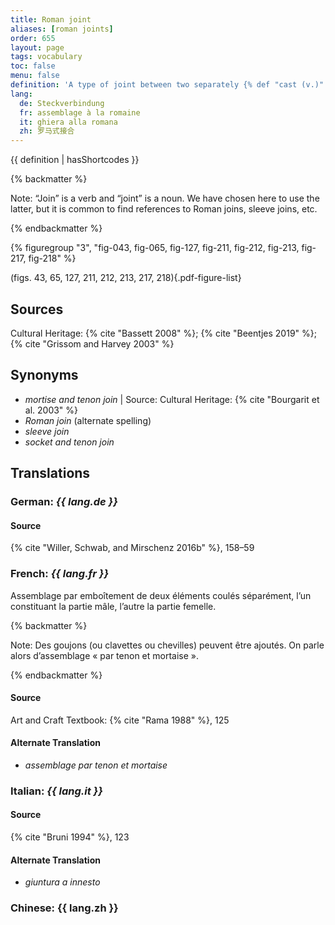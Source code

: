 ```yaml
---
title: Roman joint
aliases: [roman joints]
order: 655
layout: page
tags: vocabulary
toc: false
menu: false
definition: 'A type of joint between two separately {% def "cast (v.)" "cast" %} elements in which one element slots into the hollow “sleeve” of the other. The joint is generally further secured using pins, rivets, or by {% def "soldering" %}.'
lang:
  de: Steckverbindung
  fr: assemblage à la romaine
  it: ghiera alla romana
  zh: 罗马式接合
---
```


{{ definition | hasShortcodes }}

{% backmatter %}

Note: “Join” is a verb and “joint” is a noun. We have chosen here to use the latter, but it is common to find references to Roman joins, sleeve joins, etc.

{% endbackmatter %}

{% figuregroup "3", "fig-043, fig-065, fig-127, fig-211, fig-212, fig-213, fig-217, fig-218" %}

(figs. 43, 65, 127, 211, 212, 213, 217, 218){.pdf-figure-list}

## Sources

Cultural Heritage: {% cite "Bassett 2008" %}; {% cite "Beentjes 2019" %}; {% cite "Grissom and Harvey 2003" %}

## Synonyms

- *mortise and tenon join* | Source: Cultural Heritage: {% cite "Bourgarit et al. 2003" %}
- *Roman join* (alternate spelling)
- *sleeve join*
- *socket and tenon join*

## Translations

<div class="accordion">

### **German**: *{{ lang.de }}*

#### Source

{% cite "Willer, Schwab, and Mirschenz 2016b" %}, 158–59

### **French**: *{{ lang.fr }}*

Assemblage par emboîtement de deux éléments coulés séparément, l’un constituant la partie mâle, l’autre la partie femelle.

{% backmatter %}

Note: Des goujons (ou clavettes ou chevilles) peuvent être ajoutés. On parle alors d’assemblage « par tenon et mortaise ».

{% endbackmatter %}

#### Source

Art and Craft Textbook: {% cite "Rama 1988" %}, 125

#### Alternate Translation

- *assemblage par tenon et mortaise*

### **Italian**: *{{ lang.it }}*

#### Source

{% cite "Bruni 1994" %}, 123

#### Alternate Translation

- *giuntura a innesto*

### **Chinese**: {{ lang.zh }}

</div>
